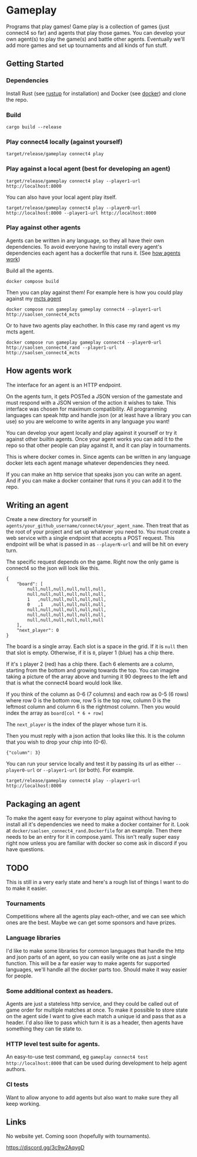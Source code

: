 # Gameplay

Programs that play games!
Game play is a collection of games (just connect4 so far) and agents that play
those games. You can develop your own agent(s) to play the game(s) and battle
other agents.
Eventually we'll add more games and set up tournaments and all kinds of fun stuff.

## Getting Started

### Dependencies

Install Rust (see [rustup](https://rustup.rs/) for installation) and
Docker (see [docker](https://www.docker.com)) and clone the repo.

### Build

`cargo build --release`

### Play connect4 locally (against yourself)

`target/release/gameplay connect4 play`

### Play against a local agent (best for developing an agent)

`target/release/gameplay connect4 play --player1-url http://localhost:8000`

You can also have your local agent play itself.

`target/release/gameplay connect4 play --player0-url http://localhost:8000 --player1-url http://localhost:8000`

### Play against other agents

Agents can be written in any language, so they all have their own dependencies.
To avoid everyone having to install every agent's dependencies each agent has
a dockerfile that runs it. (See [how agents work](#how-agents-work))

Build all the agents.

`docker compose build`

Then you can play against them! For example here is how you could play against
my [mcts agent](https://www.steveindusteves.com/p/connect4-mcts)

`docker compose run gameplay gameplay connect4 --player1-url http://saolsen_connect4_mcts`

Or to have two agents play eachother. In this case my rand agent vs my mcts agent.

`docker compose run gameplay gameplay connect4 --player0-url http://saolsen_connect4_rand --player1-url http://saolsen_connect4_mcts`

## How agents work

The interface for an agent is an HTTP endpoint.

On the agents turn, it gets POSTed a JSON version of the gamestate and
must respond with a JSON version of the action it wishes to take.
This interface was chosen for maximum compatibility. All programming languages
can speak http and handle json (or at least have a library you can use)
so you are welcome to write agents in any language you want!

You can develop your agent locally and play against it yourself or try it
against other builtin agents. Once your agent works you can add it to the repo
so that other people can play against it, and it can play in tournaments.

This is where docker comes in. Since agents can be written in any language docker
lets each agent manage whatever dependencies they need.

If you can make an http service that speaks json you can write an agent. And if
you can make a docker container that runs it you can add it to the repo.

## Writing an agent

Create a new directory for yourself in
`agents/your_github_username/connect4/your_agent_name`.
Then treat that as the root of your project and set up whatever you need to.
You must create a web service with a single endpoint that accepts a POST request.
This endpoint will be what is passed in as `--playerN-url` and will be hit
on every turn.

The specific request depends on the game. Right now the only game is connect4 so
the json will look like this.

```
{
    "board": [
        null,null,null,null,null,null,
        null,null,null,null,null,null,
        1   ,null,null,null,null,null,
        0   ,1   ,null,null,null,null,
        null,null,null,null,null,null,
        null,null,null,null,null,null,
        null,null,null,null,null,null
    ],
    "next_player": 0
}
```

The board is a single array. Each slot is a space in the grid. If it is `null`
then that slot is empty. Otherwise, if it is `0`, player 1 (blue) has a chip there.

If it's `1` player 2 (red) has a chip there.
Each 6 elements are a column, starting from the bottom and growing towards the top.
You can imagine taking a picture of the array above and turning it 90 degrees to the left
and that is what the connect4 board would look like.

If you think of the column as 0-6 (7 columns) and each row as 0-5 (6 rows) where
row 0 is the bottom row, row 5 is the top row, column 0 is the leftmost column
and column 6 is the rightmost column. Then you would index the array as
`board[col * 6 + row]`

The `next_player` is the index of the player whose turn it is.

Then you must reply with a json action that looks like this. It is the column
that you wish to drop your chip into (0-6).

```
{"column": 3}
```

You can run your service locally and test it by passing its url as either
`--player0-url` or `--player1-url` (or both). For example.

`target/release/gameplay connect4 play --player1-url http://localhost:8000`

## Packaging an agent

To make the agent easy for everyone to play against without having to install
all it's dependencies we need to make a docker container for it. Look at
`docker/saolsen_connect4_rand.Dockerfile` for an example. Then there needs to
be an entry for it in compose.yaml. This isn't really super easy right now
unless you are familiar with docker so come ask in discord if you have questions.

## TODO

This is still in a very early state and here's a rough list of things I want to
do to make it easier.

### Tournaments

Competitions where all the agents play each-other, and we can see which ones are
the best. Maybe we can get some sponsors and have prizes.

### Language libraries

I'd like to make some libraries for common languages that handle the http and
json parts of an agent, so you can easily write one as just a single function.
This will be a far easier way to make agents for supported languages, we'll
handle all the docker parts too. Should make it way easier for people.

### Some additional context as headers.

Agents are just a stateless http service, and they could be called out of game
order for multiple matches at once. To make it possible to store state on the
agent side I want to give each match a unique id and pass that as a header.
I'd also like to pass which turn it is as a header, then agents have something
they can tie state to.

### HTTP level test suite for agents.

An easy-to-use test command, eg `gameplay connect4 test http://localhost:8000`
that can be used during development to help agent authors.

### CI tests

Want to allow anyone to add agents but also want to make sure they all keep
working.

## Links

No website yet. Coming soon (hopefully with tournaments).

https://discord.gg/3c9w2AqygD
